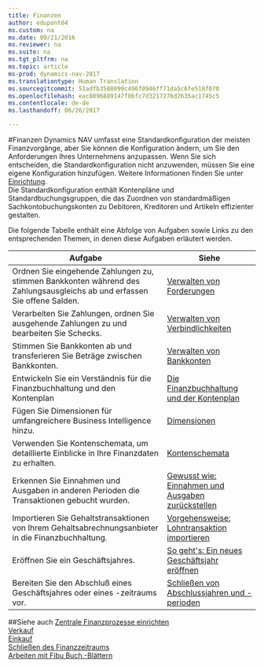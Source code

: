 ```yaml
---
title: Finanzen
author: edupont04
ms.custom: na
ms.date: 09/21/2016
ms.reviewer: na
ms.suite: na
ms.tgt_pltfrm: na
ms.topic: article
ms-prod: dynamics-nav-2017
ms.translationtype: Human Translation
ms.sourcegitcommit: 51adfb3588099c496f0946ff71da5c6fe518f070
ms.openlocfilehash: eac8096889147f0bfc7d3217276d2635ac1745c5
ms.contentlocale: de-de
ms.lasthandoff: 06/26/2017

---
```


#<a name="finance"></a>Finanzen
Dynamics NAV umfasst eine Standardkonfiguration der meisten Finanzvorgänge, aber Sie können die Konfiguration ändern, um Sie den Anforderungen Ihres Unternehmens anzupassen.
Wenn Sie sich entscheiden, die Standardkonfiguration nicht anzuwenden, müssen Sie eine eigene Konfiguration hinzufügen. Weitere Informationen finden Sie unter [Einrichtung](setup.md).  
Die Standardkonfiguration enthält Kontenpläne und Standardbuchungsgruppen, die das Zuordnen von standardmäßigen Sachkontobuchungskonten zu Debitoren, Kreditoren und Artikeln effizienter gestalten.  



Die folgende Tabelle enthält eine Abfolge von Aufgaben sowie Links zu den entsprechenden Themen, in denen diese Aufgaben erläutert werden.

| Aufgabe                                                                  | Siehe                      |
|---------------------------------------------------------------------|--------------------------|
|Ordnen Sie eingehende Zahlungen zu, stimmen Bankkonten während des Zahlungsausgleichs ab und erfassen Sie offene Salden. |[Verwalten von Forderungen](receivables-manage-receivables.md)|
|Verarbeiten Sie Zahlungen, ordnen Sie ausgehende Zahlungen zu und bearbeiten Sie Schecks.|[Verwalten von Verbindlichkeiten](payables-manage-payables.md)|
|Stimmen Sie Bankkonten ab und transferieren Sie Beträge zwischen Bankkonten.|[Verwalten von Bankkonten](bank-manage-bank-accounts.md)|
|Entwickeln Sie ein Verständnis für die Finanzbuchhaltung und den Kontenplan|[Die Finanzbuchhaltung und der Kontenplan](finance-setup-general-ledger.md)|
|Fügen Sie Dimensionen für umfangreichere Business Intelligence hinzu.|[Dimensionen](finance-setup-dimensions.md)|
|Verwenden Sie Kontenschemata, um detaillierte Einblicke in Ihre Finanzdaten zu erhalten.|[Kontenschemata](finance-setup-account-schedule.md)|
|Erkennen Sie Einnahmen und Ausgaben in anderen Perioden die Transaktionen gebucht wurden.|[Gewusst wie: Einnahmen und Ausgaben zurückstellen](finance-setup-how-defer-revenue-expenses.md)|
|Importieren Sie Gehaltstransaktionen von Ihrem Gehaltsabrechnungsanbieter in die Finanzbuchhaltung.|[Vorgehensweise: Lohntransaktion importieren](finance-setup-how-import-payroll-transactions.md)|
|Eröffnen Sie ein Geschäftsjahres.|[So geht's: Ein neues Geschäftsjahr eröffnen](finance-setup-how-open-new-fiscal-year.md)|  
|Bereiten Sie den Abschluß eines Geschäftsjahres oder eines -zeitraums vor.|[Schließen von Abschlussjahren und -perioden](year-close-years-periods.md)|

##<a name="see-also"></a>Siehe auch
[Zentrale Finanzprozesse einrichten](finance-setup-setup-finance-setup.md)  
[Verkauf](sales-manage-sales.md)  
[Einkauf](purchasing-manage-purchasing.md)  
[Schließen des Finanzzeitraums](year-close-years-periods.md)  
[Arbeiten mit Fibu Buch.-Blättern](ui-work-general-journals.md)  

